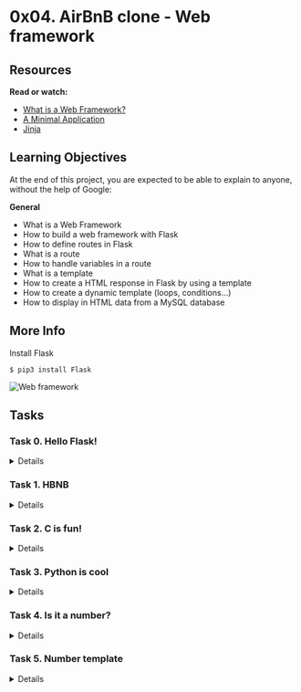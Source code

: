 # 0x04. AirBnB clone - Web framework

## Resources
**Read or watch:**

* [What is a Web Framework?](https://intelegain-technologies.medium.com/what-are-web-frameworks-and-why-you-need-them-c4e8806bd0fb)
* [A Minimal Application](https://flask.palletsprojects.com/en/1.0.x/quickstart/#a-minimal-application)
* [Jinja](https://jinja.palletsprojects.com/en/2.9.x/templates/)

## Learning Objectives
At the end of this project, you are expected to be able to explain to anyone, without the help of Google:

**General**
* What is a Web Framework
* How to build a web framework with Flask
* How to define routes in Flask
* What is a route
* How to handle variables in a route
* What is a template
* How to create a HTML response in Flask by using a template
* How to create a dynamic template (loops, conditions…)
* How to display in HTML data from a MySQL database

## More Info

Install Flask
```
$ pip3 install Flask
```
![Web framework](https://s3.amazonaws.com/intranet-projects-files/concepts/74/hbnb_step3.png)


## Tasks

### Task 0. Hello Flask!
<Details>
Write a script that starts a Flask web application:

* Your web application must be listening on 0.0.0.0, port 5000
* Routes:
    * /: display “Hello HBNB!”
* You must use the option strict_slashes=False in your route definition
```
guillaume@ubuntu:~/AirBnB_v2$ python3 -m web_flask.0-hello_route
* Running on http://0.0.0.0:5000/ (Press CTRL+C to quit)
....
```
In another tab:
```
guillaume@ubuntu:~$ curl 0.0.0.0:5000 ; echo "" | cat -e
Hello HBNB!$
guillaume@ubuntu:~$ 
```
</Details>

### Task 1. HBNB
<Details>
Write a script that starts a Flask web application:

* Your web application must be listening on 0.0.0.0, port 5000
* Routes:
    * `/`: display “Hello HBNB!”
    * `/hbnb`: display “HBNB”
* You must use the option strict_slashes=False in your route definition
```
guillaume@ubuntu:~/AirBnB_v2$ python3 -m web_flask.1-hbnb_route
* Running on http://0.0.0.0:5000/ (Press CTRL+C to quit)
....
```
In another tab:
```
guillaume@ubuntu:~$ curl 0.0.0.0:5000/hbnb ; echo "" | cat -e
HBNB$
guillaume@ubuntu:~$ * 
```
</Details>

### Task 2. C is fun!
<Details>
Write a script that starts a Flask web application:

* Your web application must be listening on 0.0.0.0, port 5000
* Routes:
    * `/`: display “Hello HBNB!”
    * `/hbnb`: display “HBNB”
    * `/c/<text>`: display “C ” followed by the value of the text variable (replace underscore _ symbols with a space )
* You must use the option strict_slashes=False in your route definition
```
guillaume@ubuntu:~/AirBnB_v2$ python3 -m web_flask.2-c_route
* Running on http://0.0.0.0:5000/ (Press CTRL+C to quit)
....
```
In another tab:
```
guillaume@ubuntu:~$ curl 0.0.0.0:5000/c/is_fun ; echo "" | cat -e
C is fun$
guillaume@ubuntu:~$ curl 0.0.0.0:5000/c/cool ; echo "" | cat -e
C cool$
guillaume@ubuntu:~$ curl 0.0.0.0:5000/c
<!DOCTYPE HTML PUBLIC "-//W3C//DTD HTML 3.2 Final//EN">
<title>404 Not Found</title>
<h1>Not Found</h1>
<p>The requested URL was not found on the server.  If you entered the URL manually please check your spelling and try again.</p>
guillaume@ubuntu:~$ 
```
</Details>

### Task 3. Python is cool
<Details>
Write a script that starts a Flask web application:

* Your web application must be listening on 0.0.0.0, port 5000
* Routes:
    * `/`: display “Hello HBNB!”
    * `/hbnb`: display “HBNB”
    * `/c/<text>`: display “C ”, followed by the value of the text variable (replace underscore _ symbols with a space )
        * `/python/(<text>)`: display “Python ”, followed by the value of the text variable (replace underscore _ symbols with a space )
    The default value of text is “is cool”
* You must use the option strict_slashes=False in your route definition
```
guillaume@ubuntu:~/AirBnB_v2$ python3 -m web_flask.3-python_route
* Running on http://0.0.0.0:5000/ (Press CTRL+C to quit)
....
```
In another tab:
```
guillaume@ubuntu:~$ curl -Ls 0.0.0.0:5000/python/is_magic ; echo "" | cat -e
Python is magic$
guillaume@ubuntu:~$ curl -Ls 0.0.0.0:5000/python ; echo "" | cat -e
Python is cool$
guillaume@ubuntu:~$ curl -Ls 0.0.0.0:5000/python/ ; echo "" | cat -e
Python is cool$
guillaume@ubuntu:~$ 
```
</Details>

### Task 4. Is it a number?
<Details>
Write a script that starts a Flask web application:

* Your web application must be listening on 0.0.0.0, port 5000
* Routes:
    * `/`: display “Hello HBNB!”
    * `/hbnb`: display “HBNB”
    * `/c/<text>`: display “C ”, followed by the value of the text variable (replace underscore _ symbols with a space )
    * `/python/(<text>)`: display “Python ”, followed by the value of the text variable (replace underscore _ symbols with a space )
        * The default value of text is “is cool”
    * `/number/<n>`: display “n is a number” only if n is an integer
* You must use the option strict_slashes=False in your route definition
```
guillaume@ubuntu:~/AirBnB_v2$ python3 -m web_flask.4-number_route
* Running on http://0.0.0.0:5000/ (Press CTRL+C to quit)
....
```
In another tab:
```
guillaume@ubuntu:~$ curl 0.0.0.0:5000/number/89 ; echo "" | cat -e
89 is a number$
guillaume@ubuntu:~$ curl 0.0.0.0:5000/number/8.9 
<!DOCTYPE HTML PUBLIC "-//W3C//DTD HTML 3.2 Final//EN">
<title>404 Not Found</title>
<h1>Not Found</h1>
<p>The requested URL was not found on the server.  If you entered the URL manually please check your spelling and try again.</p>
guillaume@ubuntu:~$ curl 0.0.0.0:5000/number/python 
<!DOCTYPE HTML PUBLIC "-//W3C//DTD HTML 3.2 Final//EN">
<title>404 Not Found</title>
<h1>Not Found</h1>
<p>The requested URL was not found on the server.  If you entered the URL manually please check your spelling and try again.</p>
guillaume@ubuntu:~$ 
```
</Details>

### Task 5. Number template
<Details>
Write a script that starts a Flask web application:

* Your web application must be listening on 0.0.0.0, port 5000
* Routes:
    * `/`: display “Hello HBNB!”
    * `/hbnb`: display “HBNB”
    * `/c/<text>`: display “C ”, followed by the value of the text variable (replace underscore _ symbols with a space )
    * `/python/(<text>)`: display “Python ”, followed by the value of the text variable (replace underscore _ symbols with a space )
        * The default value of text is “is cool”
    * `/number/<n>`: display “n is a number” only if n is an integer
    * `/number_template/<n>`: display a HTML page only if n is an integer:
        * H1 tag: “Number: n” inside the tag BODY
* You must use the option strict_slashes=False in your route definition
```
guillaume@ubuntu:~/AirBnB_v2$ python3 -m web_flask.5-number_template
* Running on http://0.0.0.0:5000/ (Press CTRL+C to quit)
....
```
In another tab:
```
guillaume@ubuntu:~$ curl 0.0.0.0:5000/number_template/89 ; echo ""
<!DOCTYPE html>
<HTML lang="en">
    <HEAD>
        <TITLE>HBNB</TITLE>
    </HEAD>
    <BODY>
        <H1>Number: 89</H1>
    </BODY>
</HTML>
guillaume@ubuntu:~$ curl 0.0.0.0:5000/number_template/8.9 
<!DOCTYPE HTML PUBLIC "-//W3C//DTD HTML 3.2 Final//EN">
<title>404 Not Found</title>
<h1>Not Found</h1>
<p>The requested URL was not found on the server.  If you entered the URL manually please check your spelling and try again.</p>
guillaume@ubuntu:~$ curl 0.0.0.0:5000/number_template/python 
<!DOCTYPE HTML PUBLIC "-//W3C//DTD HTML 3.2 Final//EN">
<title>404 Not Found</title>
<h1>Not Found</h1>
<p>The requested URL was not found on the server.  If you entered the URL manually please check your spelling and try again.</p>
guillaume@ubuntu:~$ 
```
</Details>
